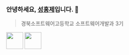 ### 안녕하세요, [성홍제](https://daffy-stop-f69.notion.site/064fef310ae2418fa36304d85e581085?pvs=4)입니다. 👋
> 경북소프트웨어고등학교 소프트웨어개발과 3기   

<code><img height="45" src="https://skillicons.dev/icons?i=javascript&theme=light"></code>
<code><img height="45" src="https://skillicons.dev/icons?i=react&theme=dark"></code>
